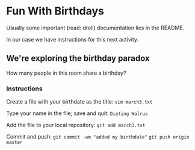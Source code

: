 Fun With Birthdays
==================

Usually some important (read: droll) documentation lies in the README.

In our case we have instructions for this next activity.


We're exploring the birthday paradox
------------------------------------

How many people in this room share a birthday?


### Instructions

Create a file with your birthdate as the title:
`vim march3.txt`

Type your name in the file; save and quit:
`Dieting Walrus`

Add the file to your local repository:
`git add march3.txt`

Commit and push:
`git commit -am "added my birthdate"`
`git push origin master`
